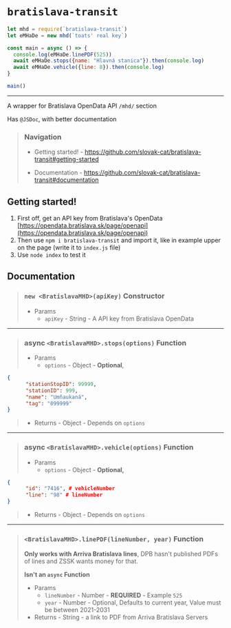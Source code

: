# `bratislava-transit`

```javascript
let mhd = require(`bratislava-transit`)
let eMHaDe = new mhd(`toats' real key`)

const main = async () => {
  console.log(eMHaDe.linePDF(525))
  await eMHaDe.stops({name: "Hlavná stanica"}).then(console.log)
  await eMHaDe.vehicle({line: 8}).then(console.log)
}

main()
```

---

A wrapper for Bratislava OpenData API `/mhd/` section

Has `@JSDoc`, with better documentation


> ### Navigation
> 
> -  Getting started! - https://github.com/slovak-cat/bratislava-transit#getting-started
> 
> -  Documentation - https://github.com/slovak-cat/bratislava-transit#documentation



## Getting started!

1. First off, get an API key from Bratislava's OpenData [https://opendata.bratislava.sk/page/openapi](https://opendata.bratislava.sk/page/openapi)
2. Then use `npm i bratislava-transit` and import it, like in example upper on the page (write it to `index.js` file)
3. Use `node index` to test it



## Documentation

> ### `new <BratislavaMHD>(apiKey)` Constructor
> 
> - Params
>    - `apiKey` - String - A API key from Bratislava OpenData

---

> ### async `<BratislavaMHD>.stops(options)` Function
> 
> - Params
>    - `options` - Object - **Optional**,
```json
{
      "stationStopID": 99999,
      "stationID": 999,
      "name": "Umňaukaná",
      "tag": "099999"
}
```
> - Returns - Object - Depends on `options`


---


> ### async `<BratislavaMHD>.vehicle(options)` Function
> 
> - Params
>    - `options` - Object - **Optional,**
```json
{
      "id": "7416", # vehicleNumber
      "line": "98" # lineNumber
}
```
> - Returns - Object - Depends on `options`

---

> ### `<BratislavaMHD>.linePDF(lineNumber, year)` Function
> 
> **Only works with Arriva Bratislava lines**, DPB hasn't published PDFs of lines and ZSSK wants money for that.
> 
> **Isn't an `async` Function**
> 
> - Params
>    - `lineNumber` - Number - **REQUIRED** - Example `525`
>    - `year` - Number - Optional, Defaults to current year, Value must be between 2021-2031
> - Returns - String - a link to PDF from Arriva Bratislava Servers
